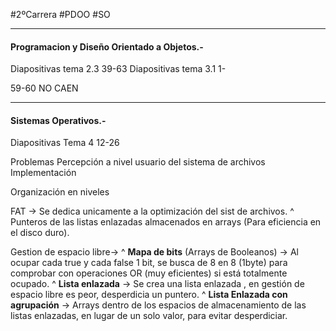 #2ºCarrera 
#PDOO 
#SO 

---

#### Programacion y Diseño Orientado a Objetos.-

Diapositivas tema 2.3 39-63
Diapositivas tema 3.1 1-

59-60 NO CAEN

---

#### Sistemas Operativos.-

Diapositivas Tema 4 12-26

Problemas 
Percepción a nivel usuario del sistema de archivos
Implementación

Organización en niveles

FAT -> Se dedica unicamente a la optimización del sist de archivos.
^
Punteros de las listas enlazadas almacenados en arrays (Para eficiencia en el disco duro).

Gestion de espacio libre->
^
**Mapa de bits** (Arrays de Booleanos) -> Al ocupar cada true y cada false 1 bit, se busca de 8 en 8 (1byte) para comprobar con operaciones OR (muy eficientes) si está totalmente ocupado.
^
**Lista enlazada** -> Se crea una lista enlazada , en gestión de espacio libre es peor, desperdicia un puntero.
^
**Lista Enlazada con agrupación** -> Arrays dentro de los espacios de almacenamiento de las listas enlazadas, en lugar de un solo valor, para evitar desperdiciar.
